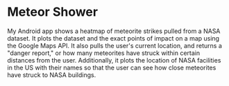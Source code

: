 # Meteor Shower
My Android app shows a heatmap of meteorite strikes pulled from a NASA dataset. It plots the dataset and the exact points of impact on a map using the Google Maps API. It also pulls the user's current location, and returns a "danger report," or how many meteorites have struck within certain distances from the user. Additionally, it plots the location of NASA facilities in the US with their names so that the user can see how close meteorites have struck to NASA buildings.


